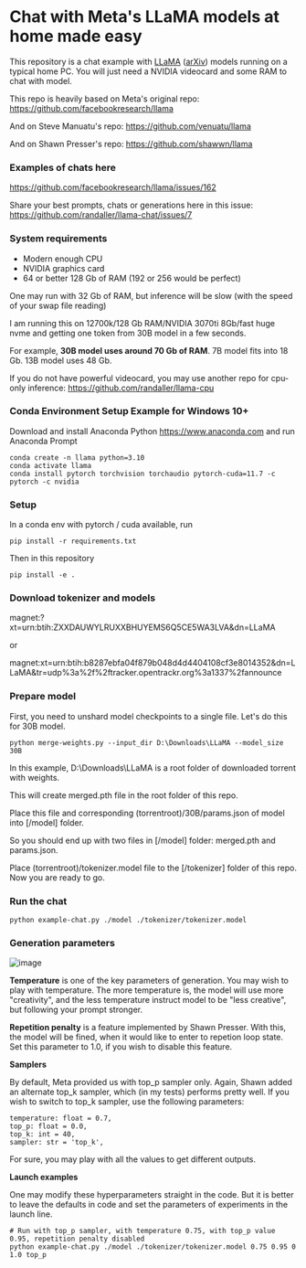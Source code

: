 
# Chat with Meta's LLaMA models at home made easy

This repository is a chat example with [LLaMA](https://ai.facebook.com/blog/large-language-model-llama-meta-ai/) ([arXiv](https://arxiv.org/abs/2302.13971v1)) models running on a typical home PC. You will just need a NVIDIA videocard and some RAM to chat with model.

This repo is heavily based on Meta's original repo: https://github.com/facebookresearch/llama

And on Steve Manuatu's repo: https://github.com/venuatu/llama

And on Shawn Presser's repo: https://github.com/shawwn/llama

### Examples of chats here

https://github.com/facebookresearch/llama/issues/162

Share your best prompts, chats or generations here in this issue: https://github.com/randaller/llama-chat/issues/7

### System requirements
- Modern enough CPU
- NVIDIA graphics card
- 64 or better 128 Gb of RAM (192 or 256 would be perfect)

One may run with 32 Gb of RAM, but inference will be slow (with the speed of your swap file reading)

I am running this on 12700k/128 Gb RAM/NVIDIA 3070ti 8Gb/fast huge nvme and getting one token from 30B model in a few seconds.

For example, **30B model uses around 70 Gb of RAM**. 7B model fits into 18 Gb. 13B model uses 48 Gb.

If you do not have powerful videocard, you may use another repo for cpu-only inference: https://github.com/randaller/llama-cpu

### Conda Environment Setup Example for Windows 10+
Download and install Anaconda Python https://www.anaconda.com and run Anaconda Prompt
```
conda create -n llama python=3.10
conda activate llama
conda install pytorch torchvision torchaudio pytorch-cuda=11.7 -c pytorch -c nvidia
```

### Setup
In a conda env with pytorch / cuda available, run
```
pip install -r requirements.txt
```
Then in this repository
```
pip install -e .
```

### Download tokenizer and models
magnet:?xt=urn:btih:ZXXDAUWYLRUXXBHUYEMS6Q5CE5WA3LVA&dn=LLaMA

or

magnet:xt=urn:btih:b8287ebfa04f879b048d4d4404108cf3e8014352&dn=LLaMA&tr=udp%3a%2f%2ftracker.opentrackr.org%3a1337%2fannounce

### Prepare model

First, you need to unshard model checkpoints to a single file. Let's do this for 30B model.

```
python merge-weights.py --input_dir D:\Downloads\LLaMA --model_size 30B
```

In this example, D:\Downloads\LLaMA is a root folder of downloaded torrent with weights.

This will create merged.pth file in the root folder of this repo.

Place this file and corresponding (torrentroot)/30B/params.json of model into [/model] folder.

So you should end up with two files in [/model] folder: merged.pth and params.json.

Place (torrentroot)/tokenizer.model file to the [/tokenizer] folder of this repo. Now you are ready to go.

### Run the chat

```
python example-chat.py ./model ./tokenizer/tokenizer.model
```

### Generation parameters

![image](https://user-images.githubusercontent.com/22396871/224481306-0079dc71-a659-46f2-96a3-38d8a0b8bafc.png)

**Temperature** is one of the key parameters of generation. You may wish to play with temperature. The more temperature is, the model will use more "creativity", and the less temperature instruct model to be "less creative", but following your prompt stronger.

**Repetition penalty** is a feature implemented by Shawn Presser. With this, the model will be fined, when it would like to enter to repetion loop state. Set this parameter to 1.0, if you wish to disable this feature.

**Samplers**

By default, Meta provided us with top_p sampler only. Again, Shawn added an alternate top_k sampler, which (in my tests) performs pretty well. If you wish to switch to top_k sampler, use the following parameters:

```
temperature: float = 0.7,
top_p: float = 0.0,
top_k: int = 40,
sampler: str = 'top_k',
```

For sure, you may play with all the values to get different outputs.

**Launch examples**

One may modify these hyperparameters straight in the code. But it is better to leave the defaults in code and set the parameters of experiments in the launch line.

```
# Run with top_p sampler, with temperature 0.75, with top_p value 0.95, repetition penalty disabled
python example-chat.py ./model ./tokenizer/tokenizer.model 0.75 0.95 0 1.0 top_p
